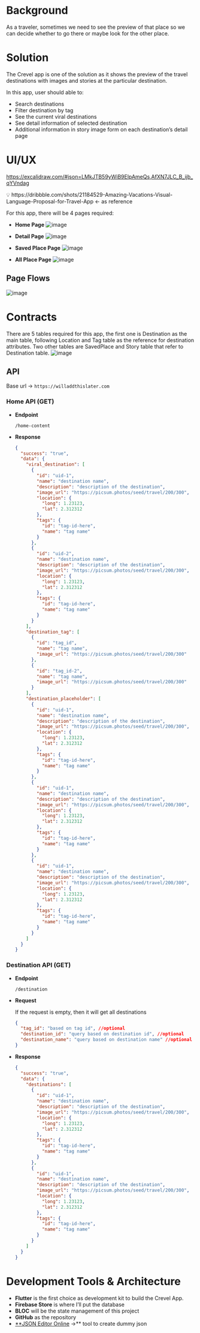 # Background

As a traveler, sometimes we need to see the preview of that place so we can decide whether to go there or maybe look for the other place.

# Solution

The Crevel app is one of the solution as it shows the preview of the travel destinations with images and stories at the particular destination.

In this app, user should able to:

- Search destinations
- Filter destination by tag
- See the current viral destinations
- See detail information of selected destination
- Additional information in story image form on each destination’s detail page

# UI/UX

https://excalidraw.com/#json=LMkJTB59yWiB9ElpAmeQs,AfXN7JLC_B_ijb_qYVndag

<aside>
💡 https://dribbble.com/shots/21184529-Amazing-Vacations-Visual-Language-Proposal-for-Travel-App ← as reference

</aside>

For this app, there will be 4 pages required:

- **Home Page**
  ![image](https://github.com/leowirasanto2/crevel-flutter-app/assets/156512514/befc318f-a6a0-4274-a6e2-2d45ef82799a)
  
- **Detail Page**
  ![image](https://github.com/leowirasanto2/crevel-flutter-app/assets/156512514/57fb0f3a-0339-4204-89ba-94d90b5ce038)
  
- **Saved Place Page**
  ![image](https://github.com/leowirasanto2/crevel-flutter-app/assets/156512514/5ae1773e-a268-4ff8-90cd-ad7fe34765e6)
  
- **All Place Page**
  ![image](https://github.com/leowirasanto2/crevel-flutter-app/assets/156512514/d4b86fb1-01c9-4e05-9476-f357761d8155)
  
## Page Flows
![image](https://github.com/leowirasanto2/crevel-flutter-app/assets/156512514/bd702c2e-beec-41b5-aa1e-c614d865d307)



# Contracts
There are 5 tables required for this app, the first one is Destination as the main table, following Location and Tag table as the reference for destination attributes. Two other tables are SavedPlace and Story table that refer to Destination table.
![image](https://github.com/leowirasanto2/crevel-flutter-app/assets/156512514/f11f70c4-83b8-4ace-9c23-b9979adf151f)

## API

Base url → `https://willaddthislater.com`

### **Home API (GET)**

- **Endpoint**
    
    `/home-content`
    
- **Response**
    
    ```json
    {
      "success": "true",
      "data": {
        "viral_destination": [
          {
            "id": "uid-1",
            "name": "destination name",
            "description": "description of the destination",
            "image_url": "https://picsum.photos/seed/travel/200/300",
            "location": {
              "long": 1.23123,
              "lat": 2.312312
            },
            "tags": {
              "id": "tag-id-here",
              "name": "tag name"
            }
          },
          {
            "id": "uid-2",
            "name": "destination name",
            "description": "description of the destination",
            "image_url": "https://picsum.photos/seed/travel/200/300",
            "location": {
              "long": 1.23123,
              "lat": 2.312312
            },
            "tags": {
              "id": "tag-id-here",
              "name": "tag name"
            }
          }
        ],
        "destination_tag": [
          {
            "id": "tag_id",
            "name": "tag name",
            "image_url": "https://picsum.photos/seed/travel/200/300"
          },
          {
            "id": "tag_id-2",
            "name": "tag name",
            "image_url": "https://picsum.photos/seed/travel/200/300"
          }
        ],
        "destination_placeholder": [
          {
            "id": "uid-1",
            "name": "destination name",
            "description": "description of the destination",
            "image_url": "https://picsum.photos/seed/travel/200/300",
            "location": {
              "long": 1.23123,
              "lat": 2.312312
            },
            "tags": {
              "id": "tag-id-here",
              "name": "tag name"
            }
          },
          {
            "id": "uid-1",
            "name": "destination name",
            "description": "description of the destination",
            "image_url": "https://picsum.photos/seed/travel/200/300",
            "location": {
              "long": 1.23123,
              "lat": 2.312312
            },
            "tags": {
              "id": "tag-id-here",
              "name": "tag name"
            }
          },
          {
            "id": "uid-1",
            "name": "destination name",
            "description": "description of the destination",
            "image_url": "https://picsum.photos/seed/travel/200/300",
            "location": {
              "long": 1.23123,
              "lat": 2.312312
            },
            "tags": {
              "id": "tag-id-here",
              "name": "tag name"
            }
          }
        ]
      }
    }
    ```
    

### **Destination API (GET)**

- **Endpoint**
    
    `/destination`
    
- **Request**
    
    If the request is empty, then it will get all destinations
    
    ```json
    {
      "tag_id": "based on tag id", //optional
      "destination_id": "query based on destination id", //optional
      "destination_name": "query based on destination name" //optional
    }
    ```
    
- **Response**
    
    ```json
    {
      "success": "true",
      "data": {
        "destinations": [
          {
            "id": "uid-1",
            "name": "destination name",
            "description": "description of the destination",
            "image_url": "https://picsum.photos/seed/travel/200/300",
            "location": {
              "long": 1.23123,
              "lat": 2.312312
            },
            "tags": {
              "id": "tag-id-here",
              "name": "tag name"
            }
          },
          {
            "id": "uid-1",
            "name": "destination name",
            "description": "description of the destination",
            "image_url": "https://picsum.photos/seed/travel/200/300",
            "location": {
              "long": 1.23123,
              "lat": 2.312312
            },
            "tags": {
              "id": "tag-id-here",
              "name": "tag name"
            }
          }
        ]
      }
    }
    ```
    

# Development Tools & Architecture

- **Flutter** is the first choice as development kit to build the Crevel App.
- **Firebase Store** is where I’ll put the database
- **BLOC** will be the state management of this project
- **GitHub** as the repository
- [**JSON Editor Online](https://jsoneditoronline.org/#right=local.yewaxu&left=local.tucexo) →** tool to create dummy json
